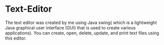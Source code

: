 # Text-Editor
The text editor was created by me using Java swing( which is a lightweight Java graphical user interface (GUI) that is used to create various applications). You can create, open, delete, update, and print text files using this editor. 
